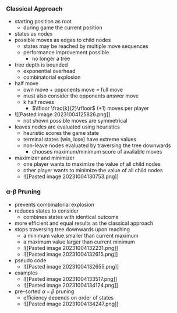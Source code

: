 ### Classical Approach
+ starting position as root
	+ during game the current position
+ states as nodes
+ possible moves as edges to child nodes
	+ states may be reached by multiple move sequences
	+ performance improvement possible
		+ no longer a tree
+ tree depth is bounded
	+ exponential overhead
	+ combinatorial explosion 
+ half move
	+ own move + opponents move = full move
	+ must also consider the opponents answer move
	+ k half moves
		+ $\lfloor \frac{k}{2}\rfloor$ $(+1)$ moves per player
+ ![[Pasted image 20231004125826.png]]
	+ not shown possible moves are symmetrical
+ leaves nodes are evaluated using heuristics
	+ heuristic scores the game state
	+ terminal states (win, lose) have extreme values
	+ non-leave nodes evaluated by traversing the tree downwards
		+ chooses maximum/minimum score of available moves
+ maximizer and minimizer
	+ one player wants to maximize the value of all child nodes
	+ other player wants to minimize the value of all child nodes
	+ ![[Pasted image 20231004130753.png]]

### α-β Pruning
+ prevents combinatorial explosion
+ reduces states to consider
	+ combines states with identical outcome
+ more efficient and equal results as the classical approach
+ stops traversing tree downwards upon reaching
	+ a minimum value smaller than current maximum
	+ a maximum value larger than current minimum
	+ ![[Pasted image 20231004132231.png]]
	+ ![[Pasted image 20231004132615.png]]
+ pseudo code
	+ ![[Pasted image 20231004132655.png]]
+ examples
	+ ![[Pasted image 20231004133517.png]]
	+ ![[Pasted image 20231004134124.png]]
+ pre-sorted $\alpha-\beta$ pruning
	+ efficiency depends on order of states
	+ ![[Pasted image 20231004134247.png]]
